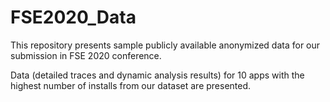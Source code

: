 # FSE2020_Data

This repository presents sample publicly available anonymized data for our submission in FSE 2020 conference.

Data (detailed traces and dynamic analysis results) for 10 apps with the highest number of installs from our dataset are presented.

